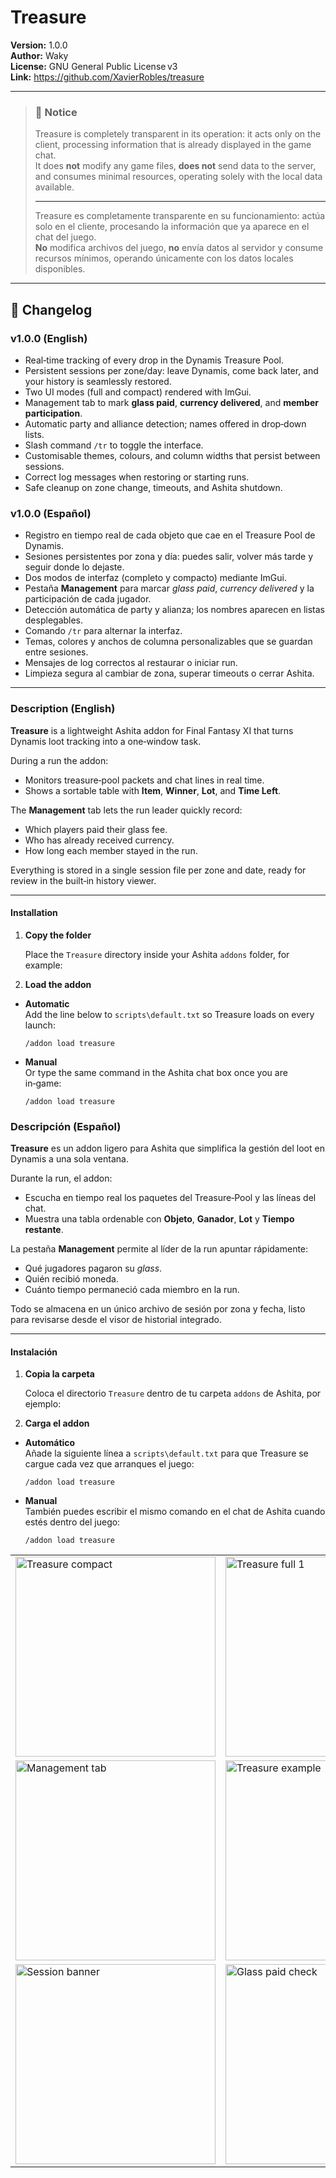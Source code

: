 # Treasure

**Version:** 1.0.0  
**Author:** Waky  
**License:** GNU General Public License v3  
**Link:** <https://github.com/XavierRobles/treasure>

---

> ### 📢 Notice
>
> Treasure is completely transparent in its operation: it acts only on the client, processing information that is already displayed in the game chat.  
> It does **not** modify any game files, **does not** send data to the server, and consumes minimal resources, operating solely with the local data available.
>
> ---
>
> Treasure es completamente transparente en su funcionamiento: actúa solo en el cliente, procesando la información que ya aparece en el chat del juego.  
> **No** modifica archivos del juego, **no** envía datos al servidor y consume recursos mínimos, operando únicamente con los datos locales disponibles.

---

## 📌 Changelog

### v1.0.0 (English)

- Real‑time tracking of every drop in the Dynamis Treasure Pool.  
- Persistent sessions per zone/day: leave Dynamis, come back later, and your history is seamlessly restored.  
- Two UI modes (full and compact) rendered with ImGui.  
- Management tab to mark **glass paid**, **currency delivered**, and **member participation**.  
- Automatic party and alliance detection; names offered in drop‑down lists.  
- Slash command `/tr` to toggle the interface.  
- Customisable themes, colours, and column widths that persist between sessions.  
- Correct log messages when restoring or starting runs.  
- Safe cleanup on zone change, timeouts, and Ashita shutdown.

### v1.0.0 (Español)

- Registro en tiempo real de cada objeto que cae en el Treasure Pool de Dynamis.  
- Sesiones persistentes por zona y día: puedes salir, volver más tarde y seguir donde lo dejaste.  
- Dos modos de interfaz (completo y compacto) mediante ImGui.  
- Pestaña **Management** para marcar *glass paid*, *currency delivered* y la participación de cada jugador.  
- Detección automática de party y alianza; los nombres aparecen en listas desplegables.  
- Comando `/tr` para alternar la interfaz.  
- Temas, colores y anchos de columna personalizables que se guardan entre sesiones.  
- Mensajes de log correctos al restaurar o iniciar run.  
- Limpieza segura al cambiar de zona, superar timeouts o cerrar Ashita.

---

### Description (English)

**Treasure** is a lightweight Ashita addon for Final Fantasy XI that turns Dynamis loot tracking into a one‑window task.

During a run the addon:

- Monitors treasure‑pool packets and chat lines in real time.  
- Shows a sortable table with **Item**, **Winner**, **Lot**, and **Time Left**.  

The **Management** tab lets the run leader quickly record:

- Which players paid their glass fee.  
- Who has already received currency.  
- How long each member stayed in the run.

Everything is stored in a single session file per zone and date, ready for review in the built‑in history viewer.

---

#### Installation

1. **Copy the folder**

   Place the `Treasure` directory inside your Ashita `addons` folder, for example:


2. **Load the addon**

- **Automatic**  
  Add the line below to `scripts\default.txt` so Treasure loads on every launch:

  ```
  /addon load treasure
  ```

- **Manual**  
  Or type the same command in the Ashita chat box once you are in‑game:

  ```
  /addon load treasure
  ```
### Descripción (Español)

**Treasure** es un addon ligero para Ashita que simplifica la gestión del loot en Dynamis a una sola ventana.

Durante la run, el addon:

- Escucha en tiempo real los paquetes del Treasure‑Pool y las líneas del chat.  
- Muestra una tabla ordenable con **Objeto**, **Ganador**, **Lot** y **Tiempo restante**.  

La pestaña **Management** permite al líder de la run apuntar rápidamente:

- Qué jugadores pagaron su *glass*.  
- Quién recibió moneda.  
- Cuánto tiempo permaneció cada miembro en la run.

Todo se almacena en un único archivo de sesión por zona y fecha, listo para revisarse desde el visor de historial integrado.

---

#### Instalación

1. **Copia la carpeta**

   Coloca el directorio `Treasure` dentro de tu carpeta `addons` de Ashita, por ejemplo:


2. **Carga el addon**

- **Automático**  
  Añade la siguiente línea a `scripts\default.txt` para que Treasure se cargue cada vez que arranques el juego:

  ```
  /addon load treasure
  ```

- **Manual**  
  También puedes escribir el mismo comando en el chat de Ashita cuando estés dentro del juego:

  ```
  /addon load treasure
  ```
<table>
  <tr>
    <td><img src="https://github.com/user-attachments/assets/66bbff76-e547-4087-9adb-5eb6decc296c"  width="320" alt="Treasure compact"/></td>
    <td><img src="https://github.com/user-attachments/assets/24d38183-3daa-452f-8161-91b7b9fb1176"  width="320" alt="Treasure full 1"/></td>
    <td><img src="https://github.com/user-attachments/assets/00c1ca7a-7ce9-4b7c-b170-299f50c1941b"  width="320" alt="Treasure full 2"/></td>
  </tr>
  <tr>
    <td><img src="https://github.com/user-attachments/assets/1e2077d3-7c33-4504-b39d-2df503fd45e9"  width="320" alt="Management tab"/></td>
    <td><img src="https://github.com/user-attachments/assets/27d2c94f-a166-49d6-bcb2-2dbaa4f0efe0" width="320" alt="Treasure example"/></td>
</td>
    <td><img src="https://github.com/user-attachments/assets/0d0781e6-dc2a-45ca-9680-a28bf3f9c143"  width="320" alt="History viewer"/></td>
  </tr>
  <tr>
    <td><img src="https://github.com/user-attachments/assets/d10998b6-964d-4bf7-9afa-ce5f4b2448e8"  width="320" alt="Session banner"/></td>
    <td><img src="https://github.com/user-attachments/assets/4466ad0a-3dcd-48d1-873c-8197da9352b2"  width="320" alt="Glass paid check"/></td>
    <td><img src="https://github.com/user-attachments/assets/b815ae27-6f85-4026-a0b8-29a9f7b06ae8"  width="320" alt="Currency delivered check"/></td>
  </tr>
</table>




